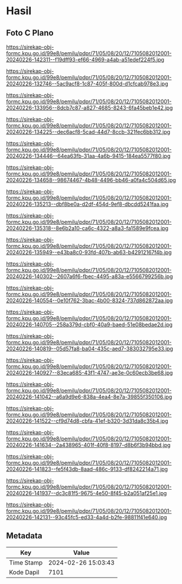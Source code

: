 # Hasil

## Foto C Plano

https://sirekap-obj-formc.kpu.go.id/99e8/pemilu/pdpr/71/05/08/20/12/7105082012001-20240226-142311--f19dff93-ef66-4969-a4ab-a51edef224f5.jpg

https://sirekap-obj-formc.kpu.go.id/99e8/pemilu/pdpr/71/05/08/20/12/7105082012001-20240226-132746--5ac9acf8-1c87-405f-800d-d1cfcab978e3.jpg

https://sirekap-obj-formc.kpu.go.id/99e8/pemilu/pdpr/71/05/08/20/12/7105082012001-20240226-133956--8dcb7c87-a827-4685-8243-6fa45beb1e42.jpg

https://sirekap-obj-formc.kpu.go.id/99e8/pemilu/pdpr/71/05/08/20/12/7105082012001-20240226-134225--dec6acf8-5cad-44d7-8ccb-321fec6bb312.jpg

https://sirekap-obj-formc.kpu.go.id/99e8/pemilu/pdpr/71/05/08/20/12/7105082012001-20240226-134446--64ea63fb-31aa-4a6b-9415-184ea5577f80.jpg

https://sirekap-obj-formc.kpu.go.id/99e8/pemilu/pdpr/71/05/08/20/12/7105082012001-20240226-134658--98674467-4b48-4496-bb46-a0fa4c504d65.jpg

https://sirekap-obj-formc.kpu.go.id/99e8/pemilu/pdpr/71/05/08/20/12/7105082012001-20240226-135213--dbf8be0a-d2df-454d-9ef8-dbcdd5241faa.jpg

https://sirekap-obj-formc.kpu.go.id/99e8/pemilu/pdpr/71/05/08/20/12/7105082012001-20240226-135318--8e6b2a10-ca6c-4322-a8a3-fa1589e9fcea.jpg

https://sirekap-obj-formc.kpu.go.id/99e8/pemilu/pdpr/71/05/08/20/12/7105082012001-20240226-135949--e43ba8c0-93fd-407b-ab63-b42912167f4b.jpg

https://sirekap-obj-formc.kpu.go.id/99e8/pemilu/pdpr/71/05/08/20/12/7105082012001-20240226-140302--2607a6f6-fbec-4495-a83a-e5566799256b.jpg

https://sirekap-obj-formc.kpu.go.id/99e8/pemilu/pdpr/71/05/08/20/12/7105082012001-20240226-140554--0e10f762-3bac-4b00-8324-737d862872aa.jpg

https://sirekap-obj-formc.kpu.go.id/99e8/pemilu/pdpr/71/05/08/20/12/7105082012001-20240226-140705--258a379d-cbf0-40a9-baed-51e08bedae2d.jpg

https://sirekap-obj-formc.kpu.go.id/99e8/pemilu/pdpr/71/05/08/20/12/7105082012001-20240226-140819--05d57fa8-ba04-435c-aed7-383032795e33.jpg

https://sirekap-obj-formc.kpu.go.id/99e8/pemilu/pdpr/71/05/08/20/12/7105082012001-20240226-140927--83eca685-43f1-4747-ae3e-0c60ecb3be68.jpg

https://sirekap-obj-formc.kpu.go.id/99e8/pemilu/pdpr/71/05/08/20/12/7105082012001-20240226-141042--a6a9d9e6-838a-4ea4-8e7a-39855f350106.jpg

https://sirekap-obj-formc.kpu.go.id/99e8/pemilu/pdpr/71/05/08/20/12/7105082012001-20240226-141522--cf9d74d8-cbfa-41ef-b320-3d31da8c35b4.jpg

https://sirekap-obj-formc.kpu.go.id/99e8/pemilu/pdpr/71/05/08/20/12/7105082012001-20240226-141634--2a438965-401f-40f8-8197-d8b6f3b94bbd.jpg

https://sirekap-obj-formc.kpu.go.id/99e8/pemilu/pdpr/71/05/08/20/12/7105082012001-20240226-141823--fe5f43db-8aad-486c-9133-df8242214a71.jpg

https://sirekap-obj-formc.kpu.go.id/99e8/pemilu/pdpr/71/05/08/20/12/7105082012001-20240226-141937--dc3c81f5-9675-4e50-8f45-b2a051af25e1.jpg

https://sirekap-obj-formc.kpu.go.id/99e8/pemilu/pdpr/71/05/08/20/12/7105082012001-20240226-142131--93c45fc5-ed33-4a4d-b2fe-98811f41e640.jpg


## Metadata

| Key        | Value               |
| ---------- | ------------------- |
| Time Stamp | 2024-02-26 15:03:43 |
| Kode Dapil | 7101                |



